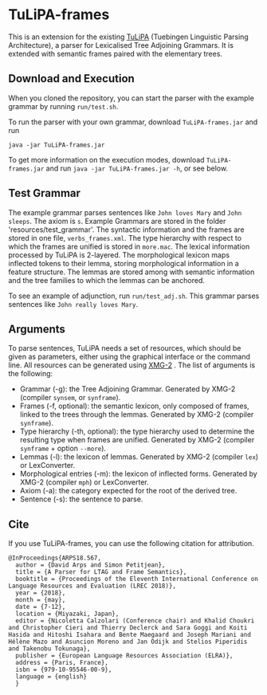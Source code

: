 # TuLiPA-frames

This is an extension for the existing [TuLiPA](https://sourcesup.cru.fr/tulipa/) (Tuebingen Linguistic Parsing Architecture), a parser for Lexicalised Tree Adjoining Grammars. 
It is extended with semantic frames paired with the elementary trees. 

## Download and Execution
When you cloned the repository, you can start the parser with the example grammar by running `run/test.sh`.


To run the parser with your own grammar, download `TuLiPA-frames.jar` and run 
```
java -jar TuLiPA-frames.jar
```

To get more information on the execution modes, download `TuLiPA-frames.jar` and run `java -jar TuLiPA-frames.jar -h`, or see below.

## Test Grammar
The example grammar parses sentences like `John loves Mary` and `John sleeps`. 
The axiom is `s`.
Example Grammars are stored in the folder 'resources/test_grammar'.
The syntactic information and the frames are stored in one file, `verbs_frames.xml`. 
The type hierarchy with respect to which the frames are unified is stored in `more.mac`.
The lexical information processed by TuLiPA is 2-layered. 
The morphological lexicon maps inflected tokens to their lemma, storing morphological information in a feature structure. 
The lemmas are stored among with semantic information and the tree families to which the lemmas can be anchored.

To see an example of adjunction, run `run/test_adj.sh`. 
This grammar parses sentences like `John really loves Mary`.

## Arguments
To parse sentences, TuLiPA needs a set of resources, which should be given as parameters, either using the graphical interface or the command line. All resources can be generated using [XMG-2](https://github.com/spetitjean/XMG-2/) . The list of arguments is the following:

* Grammar (-g): the Tree Adjoining Grammar. Generated by XMG-2 (compiler `synsem`, or `synframe`).
* Frames (-f, optional): the semantic lexicon, only composed of frames, linked to the trees through the lemmas. Generated by XMG-2 (compiler `synframe`).
* Type hierarchy (-th, optional): the type hierarchy used to determine the resulting type when frames are unified. Generated by XMG-2 (compiler `synframe` + option `--more`).
* Lemmas (-l): the lexicon of lemmas. Generated by XMG-2 (compiler `lex`) or LexConverter.
* Morphological entries (-m): the lexicon of inflected forms. Generated by XMG-2 (compiler `mph`) or LexConverter.
* Axiom (-a): the category expected for the root of the derived tree.
* Sentence (-s): the sentence to parse.

## Cite
If you use TuLiPA-frames, you can use the following citation for attribution.

```
@InProceedings{ARPS18.567,
  author = {David Arps and Simon Petitjean},
  title = {A Parser for LTAG and Frame Semantics},
  booktitle = {Proceedings of the Eleventh International Conference on Language Resources and Evaluation (LREC 2018)},
  year = {2018},
  month = {may},
  date = {7-12},
  location = {Miyazaki, Japan},
  editor = {Nicoletta Calzolari (Conference chair) and Khalid Choukri and Christopher Cieri and Thierry Declerck and Sara Goggi and Koiti Hasida and Hitoshi Isahara and Bente Maegaard and Joseph Mariani and Hélène Mazo and Asuncion Moreno and Jan Odijk and Stelios Piperidis and Takenobu Tokunaga},
  publisher = {European Language Resources Association (ELRA)},
  address = {Paris, France},
  isbn = {979-10-95546-00-9},
  language = {english}
  }
```
